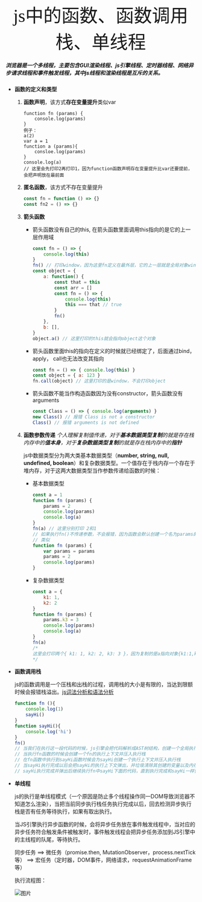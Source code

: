 <center><font face="黑体" size=24 >js中的函数、函数调用栈、单线程</font></center>

##### 浏览器是一个多线程，主要包含GUI渲染线程、js引擎线程、定时器线程、网络异步请求线程和事件触发线程，其中js线程和渲染线程是互斥的关系。

* **函数的定义和类型**

  1. **函数声明**，该方式**存在变量提升**类似var

     ```javas
     function fn (params) {
         console.log(params)
     }
     例子：
     a(2)
     var a = 1
     function a (params){                       
         consloe.log(params)
     }
     console.log(a) 
     // 这里会先打印2再打印1，因为function函数声明存在变量提升比var还要提前，会把声明放在最前面

  2. **匿名函数**，该方式不存在变量提升

     ```javascript
     const fn = function () => {}
     const fn2 = () => {}
     ```

  3. **箭头函数** 

     * 箭头函数没有自己的this, 在箭头函数里面调用this指向的是它的上一层作用域

       ```javascript
       const fn = () => {
           console.log(this)
       }
       fn() // 打印window，因为这里fn定义在最外层，它的上一层就是全局对象window
       const object = {
           a: function() {
               const that = this
               const arr = []
               const fn = () => {
                   console.log(this)
                   this === that // true
               }
               fn()
           },
           b: [],
       }
       object.a() // 这里打印的this就会指向object这个对象
       ```

     * 箭头函数里面this的指向在定义的时候就已经绑定了，后面通过bind， apply， call也无法改变其指向

       ```javascript
       const fn = () => { console.log(this) }
       const object = { a: 123 }
       fn.call(object) // 这里打印的是window，不会打印object
       ```

     * 箭头函数不能当作构造函数因为没有constructor，箭头函数没有arguments

       ```javascript
       const Class = () => { console.log(arguments) }
       new Class() // 报错 Class is not a constructor
       Class() // 报错 arguments is not defined
       ```
  
  4. **函数参数传递** *个人理解复制值传递，对于**基本数据类型复制**的就是存在栈内存中的**值本身**，对于**复杂数据类型复制**的就是存在栈内存中的**指针***
  
     js中数据类型分为两大类基本数据类型（**number, string, null, undefined, boolean**）和复杂数据类型。一个值存在于栈内存一个存在于堆内存，对于这两大数据类型当作参数传递给函数的时候：
  
     * 基本数据类型
  
       ```javascript
       const a = 1
       function fn (params) {
           params = 2
           console.log(params)
           console.log(a)
       }
       fn(a) // 这里分别打印 2和1
       // 如果执行fn()不传递参数，不会报错，因为函数会默认创建一个名为params的局部变量
       // 类似
       function fn (params) {
           var params = params
           params = 2
           console.log(params)
       }
       ```
  
     * 复杂数据类型
  
       ```javascript
       const a = {
           k1: 1,
           k2: 2
       }
       function fn (params) {
           params.k3 = 3
           console.log(params)
           console.log(a)
       }
       fn(a) 
       /* 
       这里会打印两个{ k1: 1, k2: 2, k3: 3 }，因为复制的是a指向对象{k1:1,k2:2}的指针，所以params也是一个指向对象{k1:1,k2:2}的指针，由于他们指向同一个值，所以params修改以后，a也会跟着变化
       */
       ```
  
* **函数调用栈**

  js的函数调用是一个压栈和出栈的过程，调用栈的大小是有限的，当达到限额时候会报错栈溢出。[js词法分析和语法分析]('https://juejin.cn/post/6844904089449414670')

  ```javascript
  function fn (){
      console.log(1)
      sayHi()
  }
  function sayHi(){
      console.log('hi')
  }
  fn()
  // 当我们在执行这一段代码的时候，js引擎会把代码解析成AST树结构，创建一个全局执行上下文
  // 当执行fn函数的时候会创建一个fn的执行上下文并压入执行栈
  // 在fn函数中执行到sayHi函数时候会为sayHi创建一个执行上下文并压入执行栈
  // 当sayHi执行完成以后会把sayHi的执行上下文弹出，并垃圾清除其创建的变量以及内存（闭包除外）
  // sayHi执行完成并弹出后继续执行fn中sayHi下面的代码，直到执行完成和sayHi一样弹出执行栈
  ```

* **单线程**

  js的执行是单线程模式（一个原因是防止多个线程操作同一DOM导致浏览器不知道怎么渲染），当把当前同步执行栈任务执行完成以后，回去检测异步执行栈是否有任务等待执行，如果有取出执行。

  当JS引擎执行异步函数的时候，会将异步任务放在事件触发线程中，当对应的异步任务符合触发条件被触发时，事件触发线程会把异步任务添加到JS引擎中的主线程的队尾，等待执行。

  同步任务 ==> 微任务（promise.then, MutationObserver，process.nextTick等） ==> 宏任务（定时器，DOM事件，网络请求，requestAnimationFrame等）

  执行流程图：

  ![图片](/JSExecutionFlowchart.png)

